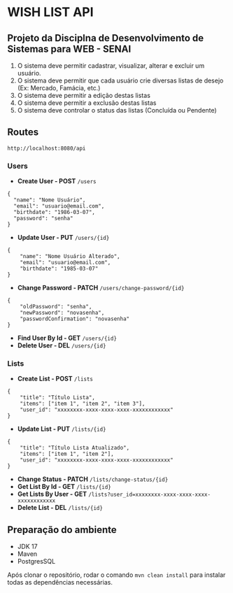 # **WISH LIST API**


## **Projeto da Disciplna de Desenvolvimento de Sistemas para WEB - SENAI**

1. O sistema deve permitir cadastrar, visualizar, alterar e excluir um usuário.
2. O sistema deve permitir que cada usuário crie diversas listas de desejo (Ex: Mercado, Famácia, etc.)
3. O sistema deve permitir a edição destas listas
4. O sistema deve permitir a exclusão destas listas
5. O sistema deve controlar o status das listas (Concluída ou Pendente)

## **Routes**
`http://localhost:8080/api`

### **Users**

* **Create User - POST** `/users`
```
{
  "name": "Nome Usuário",
  "email": "usuario@email.com",
  "birthdate": "1986-03-07",
  "password": "senha"
}
```
* **Update User - PUT** `/users/{id}`
```
{
	"name": "Nome Usuário Alterado",
	"email": "usuario@email.com",
	"birthdate": "1985-03-07"
}
```
* **Change Password - PATCH** `/users/change-password/{id}`
```
{
	"oldPassword": "senha",
	"newPassword": "novasenha",
	"passwordConfirmation": "novasenha"
}
```
* **Find User By Id - GET** `/users/{id}`
* **Delete User - DEL** `/users/{id}`

### **Lists**

* **Create List - POST** `/lists`
```
{
	"title": "Título Lista",
	"items": ["item 1", "item 2", "item 3"],
	"user_id": "xxxxxxxx-xxxx-xxxx-xxxx-xxxxxxxxxxxx"
}
```
* **Update List - PUT** `/lists/{id}`
```
{
	"title": "Título Lista Atualizado",
	"items": ["item 1", "item 2"],
	"user_id": "xxxxxxxx-xxxx-xxxx-xxxx-xxxxxxxxxxxx"
}
```
* **Change Status - PATCH** `/lists/change-status/{id}`
* **Get List By Id - GET** `/lists/{id}`
* **Get Lists By User - GET** `/lists?user_id=xxxxxxxx-xxxx-xxxx-xxxx-xxxxxxxxxxxx`
* **Delete List - DEL** `/lists/{id}`

## Preparação do ambiente
* JDK 17
* Maven
* PostgresSQL

Após clonar o repositório, rodar o comando `mvn clean install` para instalar todas as dependências necessárias.